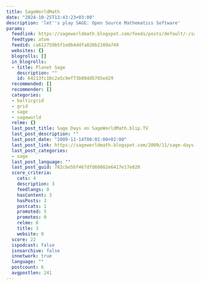 ```yaml
---
title: SageWorldMath
date: "2024-10-25T13:43:23+03:00"
description: 'let''s play SAGE: Open Source Mathematics Software'
params:
  feedlink: https://sageworldmath.blogspot.com/feeds/posts/default/-/sage
  feedtype: atom
  feedid: ca612759b5f1e0b4ddfa820b2109a749
  websites: {}
  blogrolls: []
  in_blogrolls:
  - title: Planet Sage
    description: ""
    id: 64213fc10c2a5c9ef73b084d5765e429
  recommended: []
  recommender: []
  categories:
  - balticgrid
  - grid
  - sage
  - sageworld
  relme: {}
  last_post_title: Sage Days on SageWorldMath.blip.TV
  last_post_description: ""
  last_post_date: "2009-11-14T00:01:00+02:00"
  last_post_link: https://sageworldmath.blogspot.com/2009/11/sage-days-on-sageworldmathbliptv.html
  last_post_categories:
  - sage
  last_post_language: ""
  last_post_guid: 782cbe5bf467dfd60082e6417e17e020
  score_criteria:
    cats: 4
    description: 3
    feedlangs: 0
    hasContent: 3
    hasPosts: 3
    postcats: 1
    promoted: 5
    promotes: 0
    relme: 0
    title: 3
    website: 0
  score: 22
  ispodcast: false
  isnoarchive: false
  innetwork: true
  language: ""
  postcount: 6
  avgpostlen: 241
---
```

